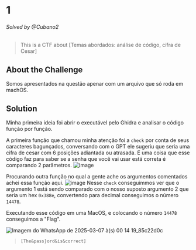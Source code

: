 # 1

###### Solved by @Cubano2  
> This is a CTF about [Temas abordados: análise de código, cifra de Cesar]  

## About the Challenge  
Somos apresentados na questão apenar com um arquivo que só roda em machOS.

## Solution  
Minha primeira ideia foi abrir o executável pelo Ghidra e analisar o código função por função.

A primeira função que chamou minha atenção foi a ```check``` por conta de seus caracteres bagunçados, conversando com o GPT ele sugeriu que seria uma cifra de cesar com 6 posições adiantada ou atrasada.
E uma coisa que esse código faz para saber se a senha que você vai usar está correta é comparando 2 parâmetros.
![image](https://github.com/user-attachments/assets/538aa8e6-da81-4e72-8dc6-dcd8a5f558ae)

Procurando outra função no qual a gente ache os argumentos comentados achei essa função aqui.
![image](https://github.com/user-attachments/assets/034604ca-869b-4a8f-bcee-50d4460d078f)
Nesse ```check``` conseguimmos ver que o argumento 1 está sendo comparado com o nosso suposto argumento 2 que seria um hex ```0x388e```, convertendo para decimal conseguimos o número ```14478```.



Executando esse código em uma MacOS, e colocando o número ```14478``` conseguimos a "Flag".

![Imagem do WhatsApp de 2025-03-07 à(s) 00 14 19_85c22d0c](https://github.com/user-attachments/assets/0c337889-aa0a-4526-b02f-61d3024c7198)
>`[The&pass}ord&is&correct]`
